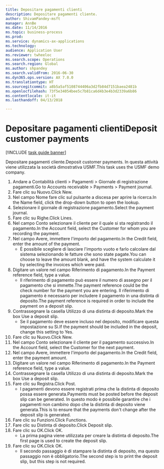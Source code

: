 ```yaml
--- 
title: Depositare pagamenti clienti
description: Depositare pagamenti cliente.
author: ShivamPandey-msft
manager: AnnBe
ms.date: 11/14/2016
ms.topic: business-process
ms.prod: 
ms.service: dynamics-ax-applications
ms.technology: 
audience: Application User
ms.reviewer: twheeloc
ms.search.scope: Operations
ms.search.region: Global
ms.author: shpandey
ms.search.validFrom: 2016-06-30
ms.dyn365.ops.version: AX 7.0.0
ms.translationtype: HT
ms.sourcegitcommit: a8b5a5af5108744406a3d2fb84d7151baea2481b
ms.openlocfilehash: 73f5e34054bee5c7b81ca6d4b3e4b3d2339a6b86
ms.contentlocale: it-it
ms.lasthandoff: 04/13/2018

---
```

# <a name="deposit-customer-payments"></a><span data-ttu-id="c40d4-103">Depositare pagamenti clienti</span><span class="sxs-lookup"><span data-stu-id="c40d4-103">Deposit customer payments</span></span>

[!INCLUDE [task guide banner](../../includes/task-guide-banner.md)]

<span data-ttu-id="c40d4-104">Depositare pagamenti cliente.</span><span class="sxs-lookup"><span data-stu-id="c40d4-104">Deposit customer payments.</span></span> <span data-ttu-id="c40d4-105">In questa attività viene utilizzata la società dimostrativa USMF.</span><span class="sxs-lookup"><span data-stu-id="c40d4-105">This task uses the USMF demo company.</span></span>

1. <span data-ttu-id="c40d4-106">Andare a Contabilità clienti > Pagamenti > Giornale di registrazione pagamenti.</span><span class="sxs-lookup"><span data-stu-id="c40d4-106">Go to Accounts receivable > Payments > Payment journal.</span></span>
2. <span data-ttu-id="c40d4-107">Fare clic su Nuovo.</span><span class="sxs-lookup"><span data-stu-id="c40d4-107">Click New.</span></span>
3. <span data-ttu-id="c40d4-108">Nel campo Nome fare clic sul pulsante a discesa per aprire la ricerca.</span><span class="sxs-lookup"><span data-stu-id="c40d4-108">In the Name field, click the drop-down button to open the lookup.</span></span>
4. <span data-ttu-id="c40d4-109">Selezionare il giornale di registrazione pagamento.</span><span class="sxs-lookup"><span data-stu-id="c40d4-109">Select the payment journal.</span></span> 
5. <span data-ttu-id="c40d4-110">Fare clic su Righe.</span><span class="sxs-lookup"><span data-stu-id="c40d4-110">Click Lines.</span></span>
6. <span data-ttu-id="c40d4-111">Nel campo Conto selezionare il cliente per il quale si sta registrando il pagamento.</span><span class="sxs-lookup"><span data-stu-id="c40d4-111">In the Account field, select the Customer for whom you are recording the payment.</span></span>
7. <span data-ttu-id="c40d4-112">Nel campo Avere, immettere l'importo del pagamento.</span><span class="sxs-lookup"><span data-stu-id="c40d4-112">In the Credit field, enter the amount of the payment.</span></span>
    * <span data-ttu-id="c40d4-113">È possibile scegliere di lasciare l'importo vuoto e farlo calcolare dal sistema selezionando le fatture che sono state pagate.</span><span class="sxs-lookup"><span data-stu-id="c40d4-113">You can choose to leave the amount blank, and have the system calculate it by selecting the invoices which were paid.</span></span>  
8. <span data-ttu-id="c40d4-114">Digitare un valore nel campo Riferimento di pagamento.</span><span class="sxs-lookup"><span data-stu-id="c40d4-114">In the Payment reference field, type a value.</span></span>
    * <span data-ttu-id="c40d4-115">Il riferimento di pagamento può essere il numero di assegno per il pagamento che si immette.</span><span class="sxs-lookup"><span data-stu-id="c40d4-115">The payment reference could be the check number for the payment you are entering.</span></span> <span data-ttu-id="c40d4-116">Il riferimento di pagamento è necessario per includere il pagamento in una distinta di deposito.</span><span class="sxs-lookup"><span data-stu-id="c40d4-116">The payment reference is required in order to include the payment on a deposit slip.</span></span>  
9. <span data-ttu-id="c40d4-117">Contrassegnare la casella Utilizzo di una distinta di deposito.</span><span class="sxs-lookup"><span data-stu-id="c40d4-117">Mark the box Use a deposit slip.</span></span>
    * <span data-ttu-id="c40d4-118">Se il pagamento deve essere incluso nel deposito, modificare questa impostazione su Sì.</span><span class="sxs-lookup"><span data-stu-id="c40d4-118">If the payment should be included in the deposit, change this setting to Yes.</span></span>  
10. <span data-ttu-id="c40d4-119">Fare clic su Nuovo.</span><span class="sxs-lookup"><span data-stu-id="c40d4-119">Click New.</span></span>
11. <span data-ttu-id="c40d4-120">Nel campo Conto selezionare il cliente per il pagamento successivo.</span><span class="sxs-lookup"><span data-stu-id="c40d4-120">In the Account field, select the Customer for the next payment.</span></span>
12. <span data-ttu-id="c40d4-121">Nel campo Avere, immettere l'importo del pagamento.</span><span class="sxs-lookup"><span data-stu-id="c40d4-121">In the Credit field, enter the payment amount.</span></span>
13. <span data-ttu-id="c40d4-122">Digitare un valore nel campo Riferimento di pagamento.</span><span class="sxs-lookup"><span data-stu-id="c40d4-122">In the Payment reference field, type a value.</span></span>
14. <span data-ttu-id="c40d4-123">Contrassegnare la casella Utilizzo di una distinta di deposito.</span><span class="sxs-lookup"><span data-stu-id="c40d4-123">Mark the box Use a deposit slip.</span></span>
15. <span data-ttu-id="c40d4-124">Fare clic su Registra.</span><span class="sxs-lookup"><span data-stu-id="c40d4-124">Click Post.</span></span>
    * <span data-ttu-id="c40d4-125">I pagamenti devono essere registrati prima che la distinta di deposito possa essere generata.</span><span class="sxs-lookup"><span data-stu-id="c40d4-125">Payments must be posted before the deposit slip can be generated.</span></span> <span data-ttu-id="c40d4-126">In questo modo è possibile garantire che i pagamenti non cambino dopo che la distinta di deposito viene generata.</span><span class="sxs-lookup"><span data-stu-id="c40d4-126">This is to ensure that the payments don't change after the deposit slip is generated.</span></span>  
16. <span data-ttu-id="c40d4-127">Fare clic su Funzioni.</span><span class="sxs-lookup"><span data-stu-id="c40d4-127">Click Functions.</span></span>
17. <span data-ttu-id="c40d4-128">Fare clic su Distinta di deposito.</span><span class="sxs-lookup"><span data-stu-id="c40d4-128">Click Deposit slip.</span></span>
18. <span data-ttu-id="c40d4-129">Fare clic su OK.</span><span class="sxs-lookup"><span data-stu-id="c40d4-129">Click OK.</span></span>
    * <span data-ttu-id="c40d4-130">La prima pagina viene utilizzata per creare la distinta di deposito.</span><span class="sxs-lookup"><span data-stu-id="c40d4-130">The first page is used to create the deposit slip.</span></span>  
19. <span data-ttu-id="c40d4-131">Fare clic su OK.</span><span class="sxs-lookup"><span data-stu-id="c40d4-131">Click OK.</span></span>
    * <span data-ttu-id="c40d4-132">Il secondo passaggio è di stampare la distinta di deposito, ma questo passaggio non è obbligatorio.</span><span class="sxs-lookup"><span data-stu-id="c40d4-132">The second step is to print the deposit slip, but this step is not required.</span></span>  


